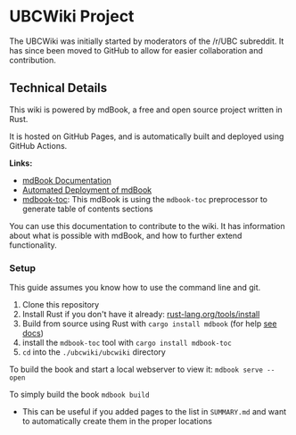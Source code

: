 # UBCWiki Project

The UBCWiki was initially started by moderators of the /r/UBC subreddit. It has since been moved to GitHub to allow for easier collaboration and contribution.

## Technical Details

This wiki is powered by mdBook, a free and open source project written in Rust. 

It is hosted on GitHub Pages, and is automatically built and deployed using GitHub Actions.

**Links:**
* [mdBook Documentation](https://rust-lang.github.io/mdBook/index.html)
* [Automated Deployment of mdBook](https://github.com/rust-lang/mdBook/wiki/Automated-Deployment%3A-GitHub-Actions)
* [mdbook-toc](https://github.com/badboy/mdbook-toc): This mdBook is using the `mdbook-toc` preprocessor to generate table of contents sections

You can use this documentation to contribute to the wiki. It has information about what is possible with mdBook, and how to further extend functionality.

### Setup

This guide assumes you know how to use the command line and git.

1. Clone this repository
2. Install Rust if you don't have it already: [rust-lang.org/tools/install](https://www.rust-lang.org/tools/install)
3. Build from source using Rust with `cargo install mdbook` (for help [see docs](https://rust-lang.github.io/mdBook/guide/installation.html))
4. install the `mdbook-toc` tool with `cargo install mdbook-toc`
5. `cd` into the `./ubcwiki/ubcwiki` directory

To build the book and start a local webserver to view it: `mdbook serve --open`

To simply build the book `mdbook build`
- This can be useful if you added pages to the list in `SUMMARY.md` and want to automatically create them in the proper locations 